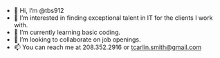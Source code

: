 - 👋 Hi, I’m @tbs912
- 👀 I’m interested in finding exceptional talent in IT for the clients I work with.
- 🌱 I’m currently learning basic coding.
- 💞️ I’m looking to collaborate on job openings.
- 📫 You can reach me at 208.352.2916 or tcarlin.smith@gmail.com

<!---
tbs912/tbs912 is a ✨ special ✨ repository because its `README.md` (this file) appears on your GitHub profile.
You can click the Preview link to take a look at your changes.
---> 

